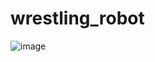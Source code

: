 # wrestling_robot
![image](https://github.com/user-attachments/assets/ff1881f3-0ddf-47f2-83c1-28ccb1ed03f4)
